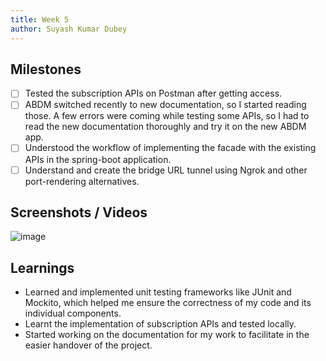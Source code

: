 ```yaml
---
title: Week 5
author: Suyash Kumar Dubey
---
```


## Milestones
- [ ] Tested the subscription APIs on Postman after getting access. 
- [ ] ABDM switched recently to new documentation, so I started reading those. A few errors were coming while testing some APIs, so I had to read the new documentation thoroughly and try it on the new ABDM app. 
- [ ] Understood the workflow of implementing the facade with the existing APIs in the spring-boot application. 
- [ ] Understand and create the bridge URL tunnel using Ngrok and other port-rendering alternatives.

## Screenshots / Videos 
![image](https://github.com/suyashdube/c4gt-milestones/blob/main/assets/Screenshot%202023-08-10%20at%203.19.47%20AM.png)

## Learnings
- Learned and implemented unit testing frameworks like JUnit and Mockito, which helped me ensure the correctness of my code and its individual components.
- Learnt the implementation of subscription APIs and tested locally.
-  Started working on the documentation for my work to facilitate in the easier handover of the project. 
